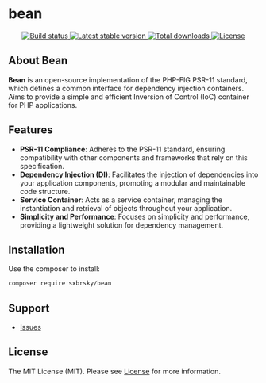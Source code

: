 # bean

<div align="center">
    <a href="https://github.com/sxbrsky/bean/actions">
        <img 
            src="https://github.com/sxbrsky/bean/actions/workflows/ci.yml/badge.svg" 
            alt="Build status"
        />
    </a>
    <a href="https://packagist.org/packages/sxbrsky/bean">
        <img 
            src="https://img.shields.io/packagist/dt/sxbrsky/bean" 
            alt="Latest stable version"
        />
    </a>
    <a href="https://packagist.org/packages/sxbrsky/bean">
        <img 
            src="https://poser.pugx.org/sxbrsky/bean/downloads" 
            alt="Total downloads"
        />
    </a>
    <a href="https://packagist.org/packages/sxbrsky/bean">
        <img 
            src="https://poser.pugx.org/sxbrsky/bean/license.svg" 
            alt="License" 
        />
    </a>
</div>

## About Bean

**Bean** is an open-source implementation of the PHP-FIG PSR-11 standard, which
defines a common interface for dependency injection containers. Aims to provide a simple and efficient Inversion of Control (IoC) container for PHP applications.

## Features
- **PSR-11 Compliance**: Adheres to the PSR-11 standard, ensuring compatibility with other components and frameworks that rely on this specification.
- **Dependency Injection (DI)**: Facilitates the injection of dependencies into your application components, promoting a modular and maintainable code structure.
- **Service Container**: Acts as a service container, managing the instantiation and retrieval of objects throughout your application.
- **Simplicity and Performance**: Focuses on simplicity and performance, providing a lightweight solution for dependency management.

## Installation

Use the composer to install:

```bash
composer require sxbrsky/bean
```

## Support

- [Issues](https://github.com/sxbrsky/bean/issues/)

## License

The MIT License (MIT). Please see [License](LICENSE) for more information.
